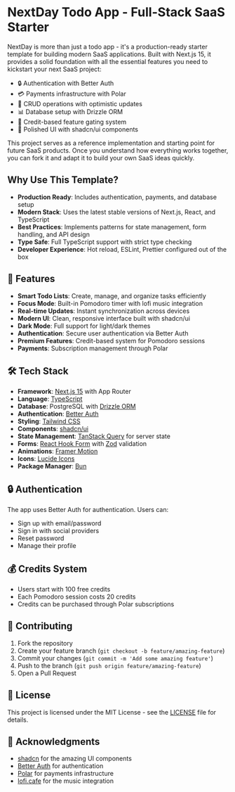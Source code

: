 # NextDay Todo App - Full-Stack SaaS Starter

NextDay is more than just a todo app - it's a production-ready starter template for building modern SaaS applications. Built with Next.js 15, it provides a solid foundation with all the essential features you need to kickstart your next SaaS project:

- 🔒 Authentication with Better Auth
- 💳 Payments infrastructure with Polar
- 🔄 CRUD operations with optimistic updates
- 📊 Database setup with Drizzle ORM
- 🎯 Credit-based feature gating system
- 🎨 Polished UI with shadcn/ui components

This project serves as a reference implementation and starting point for future SaaS products. Once you understand how everything works together, you can fork it and adapt it to build your own SaaS ideas quickly.

## Why Use This Template?

- **Production Ready**: Includes authentication, payments, and database setup
- **Modern Stack**: Uses the latest stable versions of Next.js, React, and TypeScript
- **Best Practices**: Implements patterns for state management, form handling, and API design
- **Type Safe**: Full TypeScript support with strict type checking
- **Developer Experience**: Hot reload, ESLint, Prettier configured out of the box

## 🚀 Features

- **Smart Todo Lists**: Create, manage, and organize tasks efficiently
- **Focus Mode**: Built-in Pomodoro timer with lofi music integration
- **Real-time Updates**: Instant synchronization across devices
- **Modern UI**: Clean, responsive interface built with shadcn/ui
- **Dark Mode**: Full support for light/dark themes
- **Authentication**: Secure user authentication via Better Auth
- **Premium Features**: Credit-based system for Pomodoro sessions
- **Payments**: Subscription management through Polar

## 🛠️ Tech Stack

- **Framework**: [Next.js 15](https://nextjs.org/) with App Router
- **Language**: [TypeScript](https://www.typescriptlang.org/)
- **Database**: PostgreSQL with [Drizzle ORM](https://orm.drizzle.team/)
- **Authentication**: [Better Auth](https://www.better-auth.com/)
- **Styling**: [Tailwind CSS](https://tailwindcss.com/)
- **Components**: [shadcn/ui](https://ui.shadcn.com/)
- **State Management**: [TanStack Query](https://tanstack.com/query) for server state
- **Forms**: [React Hook Form](https://react-hook-form.com/) with [Zod](https://zod.dev/) validation
- **Animations**: [Framer Motion](https://www.framer.com/motion/)
- **Icons**: [Lucide Icons](https://lucide.dev/)
- **Package Manager**: [Bun](https://bun.sh/)

## 🔒 Authentication

The app uses Better Auth for authentication. Users can:

- Sign up with email/password
- Sign in with social providers
- Reset password
- Manage their profile

## 💰 Credits System

- Users start with 100 free credits
- Each Pomodoro session costs 20 credits
- Credits can be purchased through Polar subscriptions

## 🤝 Contributing

1. Fork the repository
2. Create your feature branch (`git checkout -b feature/amazing-feature`)
3. Commit your changes (`git commit -m 'Add some amazing feature'`)
4. Push to the branch (`git push origin feature/amazing-feature`)
5. Open a Pull Request

## 📄 License

This project is licensed under the MIT License - see the [LICENSE](LICENSE) file for details.

## 🙏 Acknowledgments

- [shadcn](https://twitter.com/shadcn) for the amazing UI components
- [Better Auth](https://www.better-auth.com/) for authentication
- [Polar](https://www.polar.sh/) for payments infrastructure
- [lofi.cafe](https://www.lofi.cafe/) for the music integration
